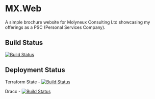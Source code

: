 # MX.Web

A simple brochure website for Molyneux Consulting Ltd showcasing my offerings as a PSC (Personal Services Company).

## Build Status

[![Build Status](https://dev.azure.com/frasermolyneux/MX-Consulting/_apis/build/status/frasermolyneux.MX.Web?branchName=master&stageName=build)](https://dev.azure.com/frasermolyneux/MX-Consulting/_build/latest?definitionId=101&branchName=master)

## Deployment Status

Terraform State - [![Build Status](https://dev.azure.com/frasermolyneux/MX-Consulting/_apis/build/status/frasermolyneux.MX.Web?branchName=master&stageName=terraform_state_backend)](https://dev.azure.com/frasermolyneux/MX-Consulting/_build/latest?definitionId=101&branchName=master)

Draco - [![Build Status](https://dev.azure.com/frasermolyneux/MX-Consulting/_apis/build/status/frasermolyneux.MX.Web?branchName=master&stageName=draco)](https://dev.azure.com/frasermolyneux/MX-Consulting/_build/latest?definitionId=101&branchName=master)
